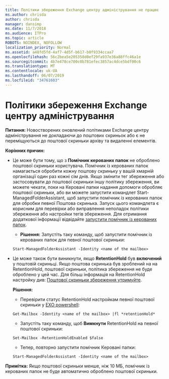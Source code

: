 ```yaml
---
title: Політики збереження Exchange центру адміністрування не працює
ms.author: chrisda
author: chrisda
manager: dansimp
ms.date: 11/7/2018
ms.audience: ITPro
ms.topic: article
ROBOTS: NOINDEX, NOFOLLOW
localization_priority: Normal
ms.assetid: a48fd5fd-4af7-4d5f-b617-b0f9334ccaa7
ms.openlocfilehash: 56c2bea5e205358d0ef29fa937e36a88ffc46a1e
ms.sourcegitcommit: 4b7e478ce700c0b781efec3857ac4dce5bdf00c6
ms.translationtype: MT
ms.contentlocale: uk-UA
ms.lasthandoff: 06/07/2019
ms.locfileid: "34761603"
---
```

# <a name="retention-policies-in-exchange-admin-center"></a>Політики збереження Exchange центру адміністрування

 **Питання:** Новостворених оновлений політиками Exchange центру адміністрування не докладаючи до поштових скриньок або є не переміщуються до поштової скриньки архіву та видаленні елементів. 
  
 **Корінних причин:**
  
- Це може бути тому, що з **Помічник керованих папок** не оброблено поштової скриньки користувача. Помічник із керованих папок намагається обробити кожну поштову скриньку у вашій хмарній організації один раз кожні сім днів. Якщо змінити тег збереження або застосовувати до поштової скриньки іншу політику збереження, ви можете чекати, поки на Керовані папки надання допомоги обробляє поштової скриньки, або ви можете запустити командлет Start-ManagedFolderAssistant, щоб запустити помічник із керованих папок для обробки певної Поштова скринька. Запуск цього командлета є корисним для перевірки або виправлення неполадок політики збереження або настройки тегів збереження. Для отримання додаткової інформації відвідайте [запустити помічник із керованих папок](https://msdn.microsoft.com/library/gg271153%28v=exchsrvcs.149%29.aspx#managedfolderassist).
    
  - **Рішення:** Запустіть таку команду, щоб запустити помічник із керованих папок для певної поштової скриньки: 
    
  ```
  Start-ManagedFolderAssistant -Identity <name of the mailbox>
  ```

- Це може також бути виникнути, якщо **RetentionHold** був **включений** у поштовій скриньці. Якщо поштова скринька був зроблений на на RetentionHold, поштової скриньки, політика збереження не буде оброблено у цей час. Для більш інформація на RetentionHold настройку див: [Поштової скриньки збереження утримуйте](https://docs.microsoft.com/exchange/security-and-compliance/messaging-records-management/mailbox-retention-hold).
    
    **Рішення:**
    
  - Перевірити статус RetentionHold настройкам певної поштової скриньки у [EXO powershell](https://docs.microsoft.com/powershell/exchange/exchange-online/connect-to-exchange-online-powershell/connect-to-exchange-online-powershell?view=exchange-ps):
    
  ```
  Get-Mailbox -Identity <name of the mailbox> |fl *retentionHold*
  ```

  - Запустіть таку команду, щоб **Вимкнути** RetentionHold на певної поштової скриньки: 
    
  ```
  Set-Mailbox -RetentionHoldEnabled $false
  ```

  - Тепер, повторно запустити помічник Керовані папки:
    
  ```
  Start-ManagedFolderAssistant -Identity <name of the mailbox>
  ```

 **Примітка:** Якщо поштової скриньки менше, ніж 10 МБ, помічник із керованих папок не буде автоматично оброблено поштової скриньки. 
  

